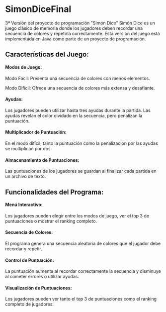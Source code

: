 # SimonDiceFinal
3ª Versión del proyecto de programación "Simón Dice"
Simón Dice es un juego clásico de memoria donde los jugadores deben recordar una secuencia de colores y repetirla correctamente. Esta versión del juego está implementada en Java como parte de un proyecto de programación.

## Características del Juego:

  #### Modos de Juego:
	
   Modo Fácil: Presenta una secuencia de colores con menos elementos.
   
   Modo Difícil: Ofrece una secuencia de colores más extensa y desafiante.
  
  #### Ayudas:
	
   Los jugadores pueden utilizar hasta tres ayudas durante la partida.
   Las ayudas revelan el color olvidado en la secuencia, pero penalizan la puntuación.
	 
  
  #### Multiplicador de Puntuación:
	
   En el modo difícil, tanto la puntuación como la penalización por las ayudas se multiplican por dos.
	 
  
  #### Almacenamiento de Puntuaciones:
	
   Las puntuaciones de los jugadores se guardan al finalizar cada partida en un archivo de texto.
	 

## Funcionalidades del Programa:

  #### Menú Interactivo:
	
   Los jugadores pueden elegir entre los modos de juego, ver el top 3 de puntuaciones o mostrar el ranking completo.
	 
   
  #### Secuencia de Colores:
	
   El programa genera una secuencia aleatoria de colores que el jugador debe recordar y repetir.
	 
   
  #### Control de Puntuación:
	
   La puntuación aumenta al recordar correctamente la secuencia y disminuye al cometer errores o utilizar ayudas.
	 
   
  #### Visualización de Puntuaciones:
	
   Los jugadores pueden ver tanto el top 3 de puntuaciones como el ranking completo de jugadores.
	 
